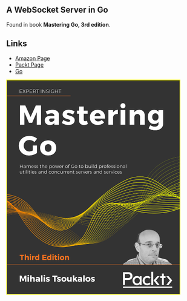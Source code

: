 ## A WebSocket Server in Go

Found in book **Mastering Go, 3rd edition**.

## Links

- [Amazon Page](https://www.amazon.com/Mastering-Go-professional-utilities-concurrent-dp-1801079315/dp/1801079315)
- [Packt Page](https://www.packtpub.com/product/mastering-go-third-edition/9781801079310)
- [Go](https://golang.org)

[<img src="./B17194.png" width="460">](https://www.amazon.com/Mastering-Go-professional-utilities-concurrent-dp-1801079315/dp/1801079315)
